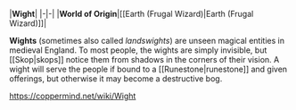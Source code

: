 |**Wight**|
|-|-|
|**World of Origin**|[[Earth (Frugal Wizard)\|Earth (Frugal Wizard)]]|

**Wights** (sometimes also called *landswights*) are unseen magical entities in medieval England. To most people, the wights are simply invisible, but [[Skop\|skops]] notice them from shadows in the corners of their vision. A wight will serve the people if bound to a [[Runestone\|runestone]] and given offerings, but otherwise it may become a destructive bog.



https://coppermind.net/wiki/Wight